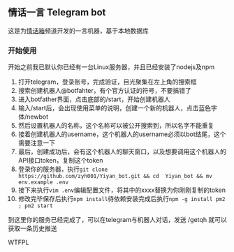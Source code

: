 <html lang="en"><head>
    <meta charset="UTF-8">
   <body marginheight="0"><h2>情话一言 Telegram bot</h2>
<p>这是为<a href="https://t.me/qinghua_box">情话箱</a>频道开发的一言机器，基于本地数据库

</p>
<h3>开始使用</h3>
<p>开始之前我已默认你已经有一台Linux服务器，并且已经安装了nodejs及npm

</p>
<ol>
<li>打开telegram，登录账号，完成验证，目光聚集在左上角的搜索框</li>
<li>搜索创建机器人@botfahter，有个官方认证的符号，不要搞错了</li>
<li>进入botfather界面，点击底部的/start，开始创建机器人</li>
<li>输入/start后，会出现使用菜单的说明，创建一个新的机器人，点击蓝色字体/newbot</li>
<li>然后设置机器人的名称，这个名称可以被公开搜索到，所以名字不能重复</li>
<li>接着创建机器人的username，这个机器人的username必须以bot结尾，这个需要注意一下</li>
<li>最后，创建成功后，会有这个机器人的聊天窗口，以及想要调用这个机器人的API接口token，复制这个token</li>
<li>登录你的服务器，执行<code>git clone https://github.com/zyh001/Yiyan_bot.git &amp;&amp; cd  Yiyan_bot &amp;&amp; mv env.example .env</code></li>
<li>接下来执行<code>vim .env</code>编辑配置文件，将其中的xxxx替换为你刚刚复制的token</li>
<li>修改完毕保存后执行<code>npm install</code>待依赖安装完成后执行<code>npm -g install pm2 ; pm2 start</code></li>
</ol>
<p>到这里你的服务已经完成了，可以在telegram与机器人对话，发送 /getqh 就可以获取一条历史推送

</p>
<p><a href="http://www.wtfpl.net/"><img src="http://www.wtfpl.net/wp-content/uploads/2012/12/wtfpl-badge-4.png" width="80" height="15" alt="WTFPL"></a>
</body></html>
